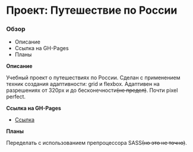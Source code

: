 # Проект: Путешествие по России

### Обзор
* Описание
* Ссылка на GH-Pages
* Планы

**Описание**

Учебный проект о путешествиях по России.
Сделан с применением техник создания адаптивности: grid и flexbox. Адаптивен на разрешениях от 320px и до бесконечности~~(не предел)~~.
Почти pixel perfect.

**Ссылка на GH-Pages**

* [Ссылка](https://evilcookie322.github.io/russian-travel/index.html)

**Планы**

Переделать с использованием препроцессора SASS~~(но это не точно)~~.